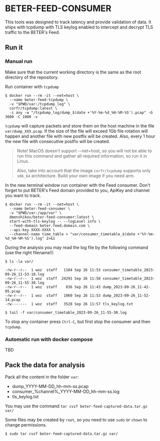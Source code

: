 # BETER-FEED-CONSUMER

This tools was designed to track latency and provide validation of data. It ships with tcpdump with TLS
keylog enabled to intercept and decrypt TLS traffic to the BETER's Feed.

## Run it

### Manual run

Make sure that the current working directory is the same as the root directory of the repository.

Run container with `tcpdump`

```shell
$ docker run --rm -it --net=host \
  --name beter-feed-tcpdump \
  -v "$PWD/var:/tcpdump_log" \
  corfr/tcpdump:latest \
  -i any -w "/tcpdump_log/dump_$(date +'%Y-%m-%d_%H-%M-%S').pcap" -G 3600 -C 1000 -v
```

`tcpdump` will capture packets and store them on the host machine in the file `var/dump_XXX.pcap`. If the
size of the file will exceed 1Gb file rotation will happen and another file with new postfix will be created.
Also, every 1 hour the new file with consecutive postfix will be created.

> Note! MacOS doesn't support --net=host, so you will not be able to run this command and gather all required
> information, so run it in Linux.
> 
> Also, take into account that the image `corfr/tcpdump` supports only `x86_64` architecture. Build your own image
> if you need arm.

In the new terminal window run container with the Feed consumer.
Don't forget to put BETER's Feed domain provided to you, ApiKey and channel you want to track.

```shell
$ docker run --rm -it --net=host \
  --name beter-feed-consumer \
  -v "$PWD/var:/app/var" \
  dmenshikov/beter-feed-consumer:latest \
  start-with-tls-keylog -- --logLevel info \
  --feed-domain beter.feed.domain.com \
  --api-key XXXX-XXXX \
  --channel-name time_table > "var/consumer_timetable_$(date +'%Y-%m-%d_%H-%M-%S').log" 2>&1
```

During the analysis you may read the log file by the following command (use the right filename!):

```shell
$ ls -la var/

-rw-r--r--  1 woz  staff   1104 Sep 26 11:53 consumer_timetable_2023-09-26_11-53-18.log
-rw-r--r--  1 woz  staff  24291 Sep 26 11:58 consumer_timetable_2023-09-26_11-55-30.log
-rw-r--r--  1 woz  staff    836 Sep 26 11:43 dump_2023-09-26_11-42-05.pcap
-rw-r--r--  1 woz  staff   1060 Sep 26 11:53 dump_2023-09-26_11-52-14.pcap
-rw-------  1 woz  staff   3528 Sep 26 11:57 tls_keylog.txt

$ tail -f var/consumer_timetable_2023-09-26_11-55-30.log

```
To stop any container press `Ctrl-C`, but first stop the consumer and then `tcpdump`.

### Automatic run with docker compose

TBD

## Pack the data for analysis

Pack all the content in the folder `var`:
- dump_YYYY-MM-DD_hh-mm-ss.pcap
- consumer_%channel%_YYYY-MM-DD_hh-mm-ss.log
- tls_keylog.txt

You may use the command `tar cvzf beter-feed-captured-data.tar.gz var/`

Some files may be created by `root`, so you need to use `sudo` or `chown` to change permissions.

```shell
$ sudo tar cvzf beter-feed-captured-data.tar.gz var/
```
